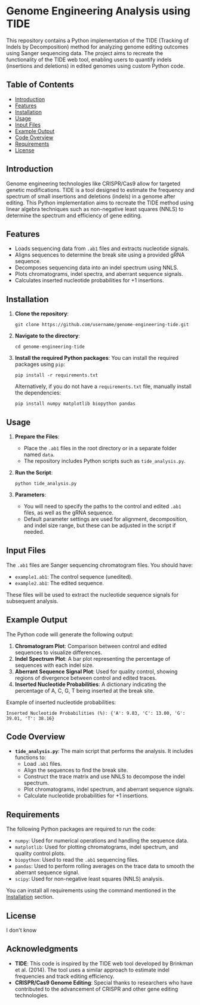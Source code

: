 # Genome Engineering Analysis using TIDE

This repository contains a Python implementation of the TIDE (Tracking of Indels by Decomposition) method for analyzing genome editing outcomes using Sanger sequencing data. The project aims to recreate the functionality of the TIDE web tool, enabling users to quantify indels (insertions and deletions) in edited genomes using custom Python code.

## Table of Contents
- [Introduction](#introduction)
- [Features](#features)
- [Installation](#installation)
- [Usage](#usage)
- [Input Files](#input-files)
- [Example Output](#example-output)
- [Code Overview](#code-overview)
- [Requirements](#requirements)
- [License](#license)

## Introduction
Genome engineering technologies like CRISPR/Cas9 allow for targeted genetic modifications. TIDE is a tool designed to estimate the frequency and spectrum of small insertions and deletions (indels) in a genome after editing. This Python implementation aims to recreate the TIDE method using linear algebra techniques such as non-negative least squares (NNLS) to determine the spectrum and efficiency of gene editing.

## Features
- Loads sequencing data from `.ab1` files and extracts nucleotide signals.
- Aligns sequences to determine the break site using a provided gRNA sequence.
- Decomposes sequencing data into an indel spectrum using NNLS.
- Plots chromatograms, indel spectra, and aberrant sequence signals.
- Calculates inserted nucleotide probabilities for +1 insertions.

## Installation

1. **Clone the repository**:
    ```
    git clone https://github.com/username/genome-engineering-tide.git
    ```
2. **Navigate to the directory**:
    ```
    cd genome-engineering-tide
    ```
3. **Install the required Python packages**:
    You can install the required packages using `pip`:
    ```
    pip install -r requirements.txt
    ```
    Alternatively, if you do not have a `requirements.txt` file, manually install the dependencies:
    ```
    pip install numpy matplotlib biopython pandas
    ```

## Usage

1. **Prepare the Files**:
   - Place the `.ab1` files in the root directory or in a separate folder named `data`.
   - The repository includes Python scripts such as `tide_analysis.py`.

2. **Run the Script**:
   ```
   python tide_analysis.py
   ```

3. **Parameters**:
   - You will need to specify the paths to the control and edited `.ab1` files, as well as the gRNA sequence.
   - Default parameter settings are used for alignment, decomposition, and indel size range, but these can be adjusted in the script if needed.

## Input Files

The `.ab1` files are Sanger sequencing chromatogram files. You should have:
- `example1.ab1`: The control sequence (unedited).
- `example2.ab1`: The edited sequence.

These files will be used to extract the nucleotide sequence signals for subsequent analysis.

## Example Output

The Python code will generate the following output:
1. **Chromatogram Plot**: Comparison between control and edited sequences to visualize differences.
2. **Indel Spectrum Plot**: A bar plot representing the percentage of sequences with each indel size.
3. **Aberrant Sequence Signal Plot**: Used for quality control, showing regions of divergence between control and edited traces.
4. **Inserted Nucleotide Probabilities**: A dictionary indicating the percentage of A, C, G, T being inserted at the break site.

Example of inserted nucleotide probabilities:
```
Inserted Nucleotide Probabilities (%): {'A': 9.83, 'C': 13.00, 'G': 39.01, 'T': 38.16}
```

## Code Overview

- **`tide_analysis.py`**: The main script that performs the analysis. It includes functions to:
  - Load `.ab1` files.
  - Align the sequences to find the break site.
  - Construct the trace matrix and use NNLS to decompose the indel spectrum.
  - Plot chromatograms, indel spectrum, and aberrant sequence signals.
  - Calculate nucleotide probabilities for +1 insertions.

## Requirements

The following Python packages are required to run the code:
- `numpy`: Used for numerical operations and handling the sequence data.
- `matplotlib`: Used for plotting chromatograms, indel spectrum, and quality control plots.
- `biopython`: Used to read the `.ab1` sequencing files.
- `pandas`: Used to perform rolling averages on the trace data to smooth the aberrant sequence signal.
- `scipy`: Used for non-negative least squares (NNLS) analysis.

You can install all requirements using the command mentioned in the [Installation](#installation) section.

## License

I don't know

## Acknowledgments

- **TIDE**: This code is inspired by the TIDE web tool developed by Brinkman et al. (2014). The tool uses a similar approach to estimate indel frequencies and track editing efficiency.
- **CRISPR/Cas9 Genome Editing**: Special thanks to researchers who have contributed to the advancement of CRISPR and other gene editing technologies.
